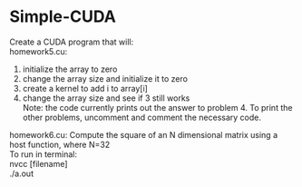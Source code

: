 # Simple-CUDA
Create a CUDA program that will: <br />
homework5.cu: <br />
1. initialize the array to zero <br />
2. change the array size and initialize it to zero <br />
3. create a kernel to add i to array[i] <br />
4. change the array size and see if 3 still works <br />
Note: the code currently prints out the answer to problem 4. To print the other problems, uncomment and comment the necessary code. <br />

homework6.cu: Compute the square of an N dimensional matrix using a host function, where N=32 <br />
To run in terminal: <br />
nvcc [filename] <br />
./a.out <br />
